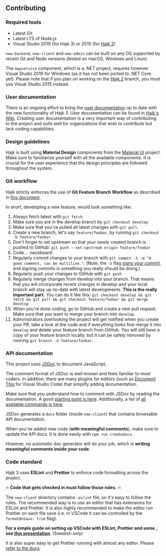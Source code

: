 ## Contributing

### Required tools
* Latest Git
* Latest LTS of Node.js
* Visual Studio 2019 (for Hajk 3) or 2015 (for [Hajk 2](https://github.com/hajkmap/Hajk/tree/hajk2.x))

`new-backend`, `new-client` and `new-admin` can be built on any OS supported by recent Git and Node versions (tested on macOS, Windows and Linux). 

The `mapservice` component, which is a .NET project, requires however Visual Studio 2019 for Windows (as it has not been ported to .NET Core yet). Please note that if you plan on working on the [Hajk 2](https://github.com/hajkmap/Hajk/tree/hajk2.x) branch, you must use Visual Studio 2015 instead. 

### User documentation
There is an ongoing effort to bring the [user documentation](https://github.com/hajkmap/Hajk/wiki) up to date with the new functionality of Hajk 3. User documentation can be found in [Hajk's Wiki](https://github.com/hajkmap/Hajk/wiki). Creating user documentation is a very important way of contributing to the project and suits well for organizations that wish to contribute but lack coding capabilities.

### Design guidelines
Hajk is built using **Material Design** components from the [Material UI](https://material-ui.com/) project. Make sure to familiarize yourself with all the available components. It is crucial for the user experience that the design principles are followed throughout the system. 

### Git workflow
Hajk strictly enforces the use of **Git Feature Branch Workflow** as described in [this document](https://www.atlassian.com/git/tutorials/comparing-workflows/feature-branch-workflow). 

In short, developing a new feature, would look something like:
1. Always fetch latest with `git fetch`.
1. Make sure you are in the develop branch by `git checkout develop`.
1. Make sure that you've pulled all latest changes with `git pull`.
1. Create a new branch, let's say `feature/foobar`, by running `git checkout -b feature/foobar`
1. Don't forget to set upstream so that your newly created branch is pushed to GitHub: `git push --set-upstream origin feature/foobar`
1. Code… :neckbeard:
1. Regularly commit changes to your branch with `git commit -S -m "A good comment, can be multiline."`. (Note, the `-S` flag [signs your commit](https://help.github.com/en/articles/signing-commits), and signing commits is something you really should be doing.)
1. Regularly push your changes to GitHub with `git push`
1. Regularly merge changes from develop into your branch. That means that you will incorporate recent changes in develop and your local branch will stay up-to-date with latest developments. **This is the really important part.** You can do it like this: `git checkout develop && git fetch && git pull && git checkout feature/foobar && git merge develop`
3. When you're done coding, go to GitHub and create a new pull request. Make sure that you want to merge your branch into `develop`. 
4. Administrators overlooking the project will get notified when you create your PR, take a look at the code and if everything looks fine merge it into `develop` and delete your feature branch from GitHub. You will still have a copy of your feature branch locally, but it can be safely removed by running `git branch -d feature/foobar`. 

### API documentation
This project uses [JSDoc](https://jsdoc.app/index.html) to document JavaScript.

The comment format of JSDoc is well-known and feels familiar to most coders. In addition, there are many plugins for editors (such as [Document This](https://marketplace.visualstudio.com/items?itemName=joelday.docthis) for Visual Studio Code) that simplify adding documentation.

Make sure that you understand how to comment with JSDoc by reading the documentation. A good [starting point is here](https://jsdoc.app/about-getting-started.html). Additionally, a list of [all available commands is here](https://jsdoc.app/index.html#block-tags).

JSDoc generates a `docs` folder (inside `new-client`) that contains browsable API documentation. 

When you've added new code (**with meaningful comments**), make sure to update the API docs. It is done easily with `npm run createdocs`.

However, no automatic doc generator will do your job, which is **writing meaningful comments inside your code**.

### Code standard

Hajk 3 uses **ESLint** and **Prettier** to enforce code formatting across the project.

🔥 **Code that gets checked in must follow those rules.** 🔥

The `new-client` directory contains `.eslint` file, so it's easy to follow the rules. The recommended way is to use an editor that has extensions for ESLint and Prettier. It is also highly recommended to make the editor run Prettier on each file save (i.e. in VSCode it can be controlled by the `formatOnSave: true` flag).

**For a simple guide on setting up VSCode with ESLint, Prettier and some , see [this presentation](dokumentation/VSCodeSetup.pdf)**. (Swedish only)

It is also super easy to get Prettier running with almost any editor. Please [refer to the docs](https://prettier.io/).
